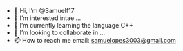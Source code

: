 - 👋 Hi, I’m @Samuelf17
- 👀 I’m interested intae ...
- 🌱 I’m currently learning the language C++
- 💞️ I’m looking to collaborate in ...
- 📫 How to reach me  email: samuelopes3003@gmail.com

<!---
Samuelf17/Samuelf17 is a ✨ special ✨ repository because its `README.md` (this file) appears on your GitHub profile.
You can click the Preview link to take a look at your changes.
--->
